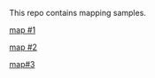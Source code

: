 This repo contains mapping samples.

[map #1](https://github.com/gc2300/sample_code/raw/master/Data_visualization/Shelter%20Hospital%20Access%20Map%2001.pdf)

[map #2](https://github.com/gc2300/sample_code/raw/master/Data_visualization/Shelter%20Hospital%20Access%20Map%2002.pdf)

[map#3](https://github.com/gc2300/sample_code/raw/master/Data_visualization/Shelter%20Hospital%20Access%20Map%2003.pdf)
